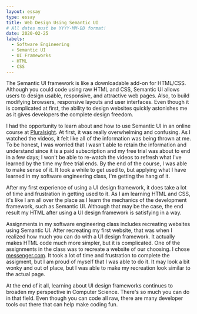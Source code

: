 ```yaml
---
layout: essay
type: essay
title: Web Design Using Semantic UI
# All dates must be YYYY-MM-DD format!
date: 2020-02-25
labels:
  - Software Engineering
  - Semantic UI
  - UI Frameworks
  - HTML
  - CSS
---
```

The Semantic UI framework is like a downloadable add-on for HTML/CSS. Although you could code using raw HTML and CSS, Semantic UI allows users to design usable, responsive, and attractive web pages. Also, to build modifying browsers, responsive layouts and user interfaces. Even though it is complicated at first, the ability to design websites quickly astonishes me as it gives developers the complete design freedom.

I had the opportunity to learn about and how to use Semantic UI in an online course at [Pluralsight](https://www.pluralsight.com/courses/semantic-ui-2-0). At first, it was really overwhelming and confusing. As I watched the videos, it felt like all of the information was being thrown at me. To be honest, I was worried that I wasn't able to retain the information and understand since it is a paid subscription and my free trial was about to end in a few days; I won't be able to re-watch the videos to refresh what I've learned by the time my free trial ends. By the end of the course, I was able to make sense of it. It took a while to  get used to, but applying what I have learned in my software engineering class, I'm getting the hang of it.

After my first experience of using a UI design framework, it does take a lot of time and frustration in getting used to it. As I am learning HTML and CSS, it's like I am all over the place as I learn the mechanics of the development framework, such as Semantic UI. Although that may be the case, the end result my HTML after using a UI  design framework is satisfying in a way. 

Assignments in my software engineering class includes recreating websites using Semantic UI. After recreating my first website, that was when I realized how much you can do with a UI design framework. It actually makes HTML code much more simpler, but it is complicated. One of the assignments in the class was to recreate a website of our choosing. I chose [messenger.com](https://www.messenger.com). It took a lot of time and frustration to complete the assigment, but I am proud of myself that I was able to do it. It may look a bit wonky and out of place, but I was able to make my recreation look similar to the actual page. 

At the end of it all, learning about UI design frameworks continues to broaden my perspective in Computer Science. There's so much you can do in that field. Even though you can code all raw, there are many developer tools out there that can help make coding fun. 


